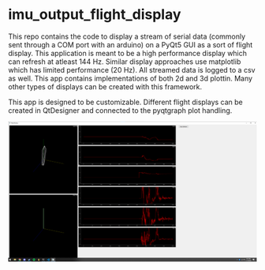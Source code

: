 # imu_output_flight_display
This repo contains the code to display a stream of serial data (commonly sent through a COM port with an arduino) on a PyQt5 GUI as a sort of flight display. This application is meant to be a high performance display which can refresh at atleast 144 Hz. Similar display approaches use matplotlib which has limited performance (20 Hz). All streamed data is logged to a csv as well. This app contains implementations of both 2d and 3d plottin. Many other types of displays can be created with this framework. 

This app is designed to be customizable. Different flight displays can be created in QtDesigner and connected to the pyqtgraph plot handling. 

![flight display](/pictures/20221113-Flight_Display.png?raw=true "Title")

